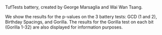 TufTests battery, created by George Marsaglia and Wai Wan Tsang.

We show the results for the p-values on the 3 battery tests: GCD (1 and 2), Birthday Spacings, and Gorilla. The results for the Gorilla test on each bit (Gorilla 1-32) are also displayed for information purposes.